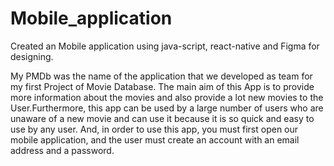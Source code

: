 # Mobile_application
Created an Mobile application using java-script, react-native and Figma for designing.

My PMDb was the name of the application that we developed as team for my first Project of Movie Database. The main aim of this App is to provide more information
about the movies and also provide a lot new movies to the User.Furthermore, this app can be used by a large number of users who are unaware of a new movie and can use it because
it is so quick and easy to use by any user. And, in order to use this app, you must first open our mobile application, and the user must create an account with an email address
and a password.
